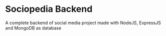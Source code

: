 # Sociopedia Backend

A complete backend of social media project made with NodeJS, ExpressJS and MongoDB as database
